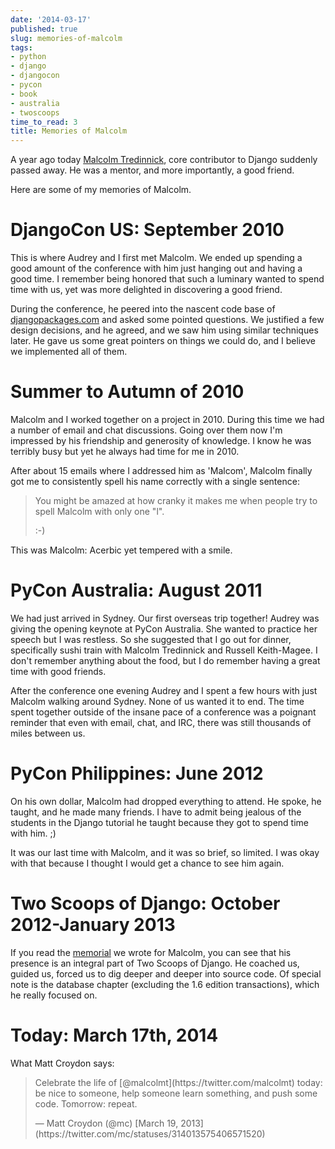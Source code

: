 ```yaml
---
date: '2014-03-17'
published: true
slug: memories-of-malcolm
tags:
- python
- django
- djangocon
- pycon
- book
- australia
- twoscoops
time_to_read: 3
title: Memories of Malcolm
---
```


A year ago today [Malcolm Tredinnick](https://about.me/malcolmt), core contributor to Django suddenly passed away. He was a mentor, and more importantly, a good friend.

Here are some of my memories of Malcolm.

DjangoCon US: September 2010
============================

This is where Audrey and I first met Malcolm. We ended up spending a good amount of the conference with him just hanging out and having a good time. I remember being honored that such a luminary wanted to spend time with us, yet was more delighted in discovering a good friend.

During the conference, he peered into the nascent code base of [djangopackages.com](https://www.djangopackages.com) and asked some pointed questions. We justified a few design decisions, and he agreed, and we saw him using similar techniques later. He gave us some great pointers on things we could do, and I believe we implemented all of them.

Summer to Autumn of 2010
========================

Malcolm and I worked together on a project in 2010. During this time we had a number of email and chat discussions. Going over them now I'm impressed by his friendship and generosity of knowledge. I know he was terribly busy but yet he always had time for me in 2010.

After about 15 emails where I addressed him as 'Malcom', Malcolm finally got me to consistently spell his name correctly with a single sentence:

> You might be amazed at how cranky it makes me when people try to spell
> Malcolm with only one "l".
>
> :-)

This was Malcolm: Acerbic yet tempered with a smile.

PyCon Australia: August 2011
============================

We had just arrived in Sydney. Our first overseas trip together! Audrey was giving the opening keynote at PyCon Australia. She wanted to practice her speech but I was restless. So she suggested that I go out for dinner, specifically sushi train with Malcolm Tredinnick and Russell Keith-Magee. I don't remember anything about the food, but I do remember having a great time with good friends.

After the conference one evening Audrey and I spent a few hours with just Malcolm walking around Sydney. None of us wanted it to end. The time spent together outside of the insane pace of a conference was a poignant reminder that even with email, chat, and IRC, there was still thousands of miles between us.

PyCon Philippines: June 2012
============================

On his own dollar, Malcolm had dropped everything to attend. He spoke, he taught, and he made many friends. I have to admit being jealous of the students in the Django tutorial he taught because they got to spend time with him. ;)

It was our last time with Malcolm, and it was so brief, so limited. I was okay with that because I thought I would get a chance to see him again.

Two Scoops of Django: October 2012-January 2013
===============================================

If you read the [memorial](https://feldroy.com/pages/malcolm-tredinnick-memorial) we wrote for Malcolm, you can see that his presence is an integral part of Two Scoops of Django. He coached us, guided us, forced us to dig deeper and deeper into source code. Of special note is the database chapter (excluding the 1.6 edition transactions), which he really focused on.

Today: March 17th, 2014
=======================

What Matt Croydon says:

<blockquote class="twitter-tweet" lang="en"><p>Celebrate the life of [@malcolmt](https://twitter.com/malcolmt) today: be nice to someone, help someone learn something, and push some code. Tomorrow: repeat.</p>&mdash; Matt Croydon (@mc) [March 19, 2013](https://twitter.com/mc/statuses/314013575406571520)</blockquote>
<script async src="//platform.twitter.com/widgets.js" charset="utf-8"></script>
